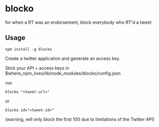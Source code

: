 blocko
=============

for when a RT was an endorsement, block everybody who RT'd a tweet


## Usage

```npm install -g blocko```

Create a twitter application and generate an access key.

Stick your API + access keys in $where_npm_lives/lib/node_modules/blocko/config.json

run

```blocko "<tweet-url>"```

or

```blocko id="<tweet-id>"```

(warning, will only block the first 100 due to limitations of the Twitter API)

